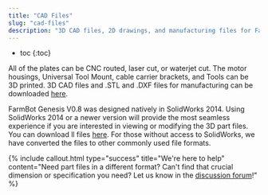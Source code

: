 ```yaml
---
title: "CAD Files"
slug: "cad-files"
description: "3D CAD files, 2D drawings, and manufacturing files for FarmBot Genesis V0.8"
---
```


* toc
{:toc}

All of the plates can be CNC routed, laser cut, or waterjet cut. The motor housings, Universal Tool Mount, cable carrier brackets, and Tools can be 3D printed. 3D CAD files and .STL and .DXF files for manufacturing can be downloaded [here](https://drive.google.com/a/roryaronson.com/folderview?id=0B-wExYzQcnp3fjAtY242WVJ2SUE3WURsWUlCNmxSNTl2ajVicTg5WVpfTm5jeXZxbi1VVHM&usp=drive_web&tid=0B-wExYzQcnp3bmY4STBfSmJMQWc).

FarmBot Genesis V0.8 was designed natively in SolidWorks 2014. Using SolidWorks 2014 or a newer version will provide the most seamless experience if you are interested in viewing or modifying the 3D part files. You can download ll files [here](https://drive.google.com/open?id=0B-wExYzQcnp3fjAtY242WVJ2SUE3WURsWUlCNmxSNTl2ajVicTg5WVpfTm5jeXZxbi1VVHM). For those without access to SolidWorks, we have converted the files to other commonly used file formats.

{%
include callout.html
type="success"
title="We're here to help"
content="Need part files in a different format? Can't find that crucial dimension or specification you need? Let us know in the [discussion forum](http://forum.farm.bot/)!"
%}

